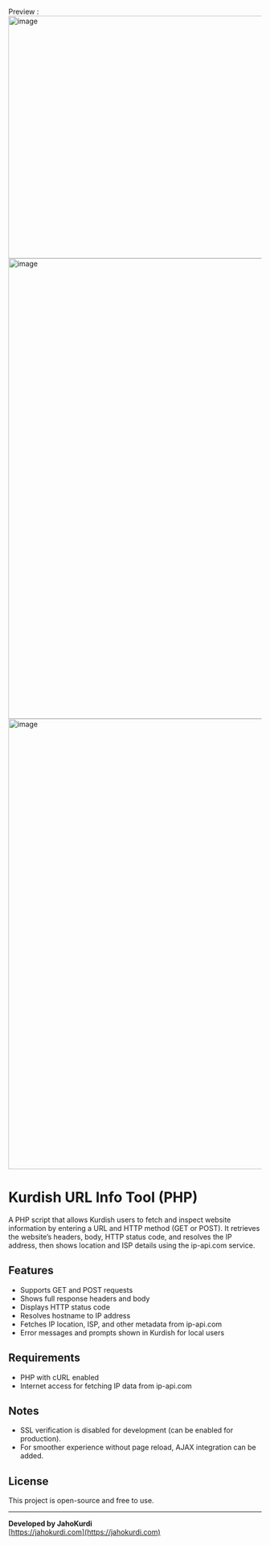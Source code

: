 Preview : 
<img width="1101" height="483" alt="image" src="https://github.com/user-attachments/assets/42633af1-661a-4bf0-8a9a-cc84d85bcbec" />
<img width="899" height="917" alt="image" src="https://github.com/user-attachments/assets/344bcc2a-30a1-40bd-bec0-cf0b1b4c4b6a" />
<img width="1892" height="897" alt="image" src="https://github.com/user-attachments/assets/24447d75-16b1-45a6-b5e4-66f49c9bf622" />

# Kurdish URL Info Tool (PHP)

A PHP script that allows Kurdish users to fetch and inspect website information by entering a URL and HTTP method (GET or POST). It retrieves the website’s headers, body, HTTP status code, and resolves the IP address, then shows location and ISP details using the ip-api.com service.

## Features

- Supports GET and POST requests
- Shows full response headers and body
- Displays HTTP status code
- Resolves hostname to IP address
- Fetches IP location, ISP, and other metadata from ip-api.com
- Error messages and prompts shown in Kurdish for local users


## Requirements

- PHP with cURL enabled
- Internet access for fetching IP data from ip-api.com

## Notes

- SSL verification is disabled for development (can be enabled for production).
- For smoother experience without page reload, AJAX integration can be added.

## License

This project is open-source and free to use.

---

**Developed by JahoKurdi**  
[https://jahokurdi.com](https://jahokurdi.com)
